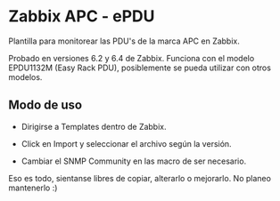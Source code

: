 # Zabbix APC - ePDU

Plantilla para monitorear las PDU's de la marca APC en Zabbix.

Probado en versiones 6.2 y 6.4 de Zabbix.
Funciona con el modelo EPDU1132M (Easy Rack PDU), posiblemente se pueda utilizar con otros modelos.


## Modo de uso
- Dirigirse a Templates dentro de Zabbix.

- Click en Import y seleccionar el archivo según la versión.

 
 * Cambiar el SNMP Community en las macro de ser necesario.



Eso es todo, sientanse libres de copiar, alterarlo o mejorarlo.
No planeo mantenerlo :)
